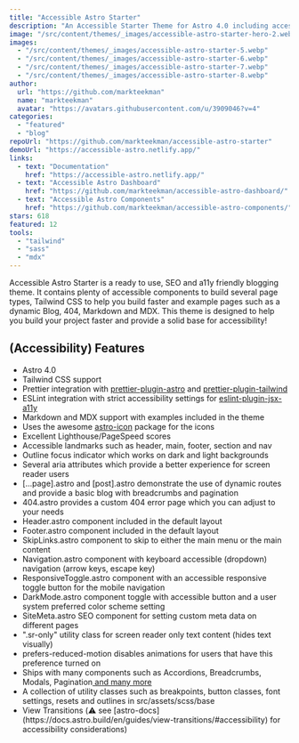 ```yaml
---
title: "Accessible Astro Starter"
description: "An Accessible Starter Theme for Astro 4.0 including accessibility features such as landmarks, better focus-outline, and skip-links navigation. Ships with Tailwind, Prettier, and ESLint support. "
image: "/src/content/themes/_images/accessible-astro-starter-hero-2.webp"
images:
  - "/src/content/themes/_images/accessible-astro-starter-5.webp"
  - "/src/content/themes/_images/accessible-astro-starter-6.webp"
  - "/src/content/themes/_images/accessible-astro-starter-7.webp"
  - "/src/content/themes/_images/accessible-astro-starter-8.webp"
author:
  url: "https://github.com/markteekman"
  name: "markteekman"
  avatar: "https://avatars.githubusercontent.com/u/3909046?v=4"
categories:
  - "featured"
  - "blog"
repoUrl: "https://github.com/markteekman/accessible-astro-starter"
demoUrl: "https://accessible-astro.netlify.app/"
links:
  - text: "Documentation"
    href: "https://accessible-astro.netlify.app/"
  - text: "Accessible Astro Dashboard"
    href: "https://github.com/markteekman/accessible-astro-dashboard/"
  - text: "Accessible Astro Components"
    href: "https://github.com/markteekman/accessible-astro-components/"
stars: 618
featured: 12
tools:
  - "tailwind"
  - "sass"
  - "mdx"
---
```


<p>
  <span
    >Accessible Astro Starter is a ready to use, SEO and a11y friendly blogging theme. It contains
    plenty of accessible components to build several page types, Tailwind CSS to help you build
    faster and example pages such as a dynamic Blog, 404, Markdown and MDX. This theme is designed
    to help you build your project faster and provide a solid base for accessibility!</span
  >
</p>
<h2><span>(Accessibility) Features</span></h2>
<ul>
  <li>Astro 4.0</li>
  <li>Tailwind CSS support</li>
  <li>
    Prettier integration with
    <a
      href="https://www.npmjs.com/package/prettier-plugin-astro"
      rel="noopener noreferrer"
      target="_blank"
      >prettier-plugin-astro</a
    >
    and
    <a
      href="https://www.npmjs.com/package/prettier-plugin-tailwind"
      rel="noopener noreferrer"
      target="_blank"
      >prettier-plugin-tailwind</a
    >
  </li>
  <li>
    ESLint integration with strict accessibility settings for
    <a
      href="https://www.npmjs.com/package/eslint-plugin-jsx-a11y"
      rel="noopener noreferrer"
      target="_blank"
      >eslint-plugin-jsx-a11y</a
    >
  </li>
  <li>Markdown and MDX support with examples included in the theme</li>
  <li>
    Uses the awesome
    <a href="https://www.npmjs.com/package/astro-icon" rel="noopener noreferrer" target="_blank"
      >astro-icon</a
    >
    package for the icons
  </li>
  <li>Excellent Lighthouse/PageSpeed scores</li>
  <li>Accessible landmarks such as header, main, footer, section and nav</li>
  <li>Outline focus indicator which works on dark and light backgrounds</li>
  <li>Several aria attributes which provide a better experience for screen reader users</li>
  <li>
    [...page].astro and [post].astro demonstrate the use of dynamic routes and provide a basic blog
    with breadcrumbs and pagination
  </li>
  <li>404.astro provides a custom 404 error page which you can adjust to your needs</li>
  <li>Header.astro component included in the default layout</li>
  <li>Footer.astro component included in the default layout</li>
  <li>SkipLinks.astro component to skip to either the main menu or the main content</li>
  <li>
    Navigation.astro component with keyboard accessible (dropdown) navigation (arrow keys, escape
    key)
  </li>
  <li>
    ResponsiveToggle.astro component with an accessible responsive toggle button for the mobile
    navigation
  </li>
  <li>
    DarkMode.astro component toggle with accessible button and a user system preferred color scheme
    setting
  </li>
  <li>SiteMeta.astro SEO component for setting custom meta data on different pages</li>
  <li>".sr-only" utility class for screen reader only text content (hides text visually)</li>
  <li>prefers-reduced-motion disables animations for users that have this preference turned on</li>
  <li>
    <span>Ships with many components such as Accordions, Breadcrumbs, Modals, Pagination</span
    ><a
      href="https://accessible-astro.dev/accessible-components"
      rel="noopener noreferrer"
      target="_blank"
    >
      and many more</a
    >
  </li>
  <li>
    A collection of utility classes such as breakpoints, button classes, font settings, resets and
    outlines in src/assets/scss/base
  </li>
  <li>View Transitions (⚠️ see [astro-docs](https://docs.astro.build/en/guides/view-transitions/#accessibility) for accessibility considerations)
</li>
</ul>
